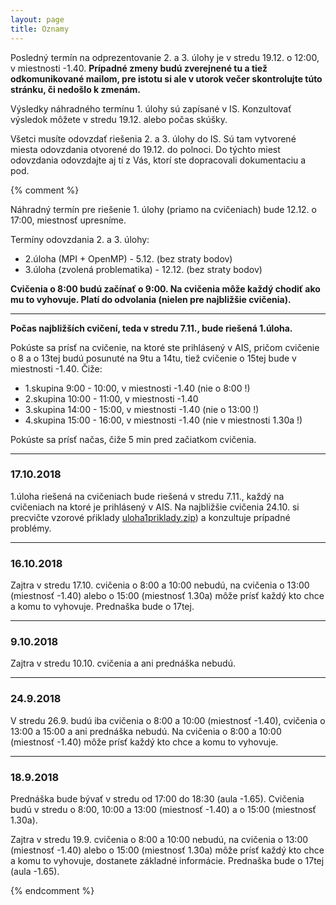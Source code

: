 ```yaml
---
layout: page
title: Oznamy
---
```


Posledný termín na odprezentovanie 2. a 3. úlohy je v stredu 19.12. o 12:00, v miestnosti -1.40. **Prípadné zmeny budú zverejnené tu a tiež odkomunikované mailom,  pre istotu si ale v utorok večer skontrolujte túto stránku, či nedošlo k zmenám.**

Výsledky náhradného termínu 1. úlohy sú zapísané v IS. Konzultovať výsledok môžete v stredu 19.12. alebo počas skúšky.

Všetci musíte odovzdať riešenia 2. a 3. úlohy do IS. Sú tam vytvorené miesta odovzdania otvorené do 19.12. do polnoci. Do týchto miest odovzdania odovzdajte aj tí z Vás, ktorí ste dopracovali dokumentaciu a pod.

{% comment %} 

Náhradný termín pre riešenie 1. úlohy (priamo na cvičeniach) bude 12.12. o 17:00, miestnosť upresníme.


Termíny odovzdania 2. a 3. úlohy:

- 2.úloha (MPI + OpenMP) - 5.12. (bez straty bodov)
- 3.úloha (zvolená problematika) - 12.12. (bez straty bodov)


**Cvičenia o 8:00 budú začínať o 9:00. Na cvičenia môže každý chodiť ako mu to vyhovuje. Platí do odvolania (nielen pre najbližšie cvičenia).**

---

**Počas najbližších cvičení, teda v stredu 7.11., bude riešená 1.úloha.**

Pokúste sa prísť na cvičenie, na ktoré ste prihlásený v AIS, pričom cvičenie o 8 a o 13tej budú posunuté na 9tu a 14tu, tiež cvičenie o 15tej bude v miestnosti -1.40. Čiže:

- 1.skupina  9:00 - 10:00, v miestnosti -1.40 (nie o 8:00 !)
- 2.skupina 10:00 - 11:00, v miestnosti -1.40
- 3.skupina 14:00 - 15:00, v miestnosti -1.40 (nie o 13:00 !)
- 4.skupina 15:00 - 16:00, v miestnosti -1.40 (nie v  miestnosti 1.30a !)

Pokúste sa prísť načas, čiže 5 min pred začiatkom cvičenia.

---

### 17.10.2018

1.úloha riešená na cvičeniach bude riešená v stredu 7.11., každý na cvičeniach na ktoré je prihlásený v AIS. 
Na najbližšie cvičenia 24.10. si precvičte vzorové pŕiklady [uloha1priklady.zip](labs/uloha1priklady.zip)) a konzultuje prípadné problémy.

---

### 16.10.2018

Zajtra v stredu 17.10. cvičenia o 8:00 a 10:00 nebudú, na cvičenia o 13:00 (miestnosť -1.40) alebo o 15:00 (miestnosť 1.30a) môže prísť každý kto chce a komu to vyhovuje. Prednaška bude o 17tej.

---

### 9.10.2018

Zajtra v stredu 10.10. cvičenia a ani prednáška nebudú.

---

### 24.9.2018

V stredu 26.9. budú iba cvičenia o 8:00 a 10:00 (miestnosť -1.40), cvičenia o 13:00 a 15:00 a ani prednáška nebudú. Na cvičenia o 8:00 a 10:00 (miestnosť -1.40) môže prísť každý kto chce a komu to vyhovuje.

---

### 18.9.2018

Prednáška bude bývať v stredu od 17:00 do 18:30 (aula -1.65). Cvičenia budú v stredu o 8:00, 10:00 a 13:00 (miestnosť -1.40) a o 15:00 (miestnosť 1.30a).

Zajtra v stredu 19.9. cvičenia o 8:00 a 10:00 nebudú, na cvičenia o 13:00 (miestnosť -1.40) alebo o 15:00 (miestnosť 1.30a) môže prísť každý kto chce a komu to vyhovuje, dostanete základné informácie. Prednaška bude o 17tej (aula -1.65).

{% endcomment %}


